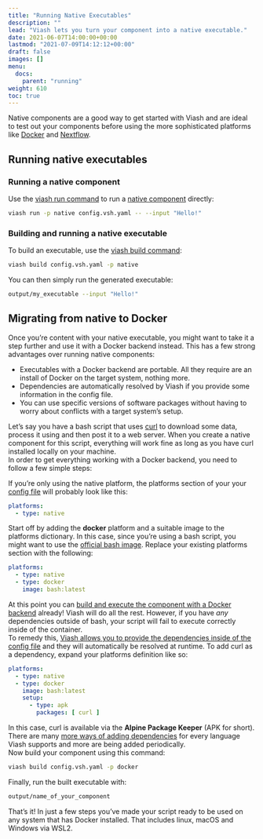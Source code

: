 ```yaml
---
title: "Running Native Executables"
description: ""
lead: "Viash lets you turn your component into a native executable."
date: 2021-06-07T14:00:00+00:00
lastmod: "2021-07-09T14:12:12+00:00"
draft: false
images: []
menu:
  docs:
    parent: "running"
weight: 610
toc: true
---
```




Native components are a good way to get started with Viash and are ideal
to test out your components before using the more sophisticated
platforms like [Docker](/docs/reference_config/platform-docker/) and
[Nextflow](/docs/reference_config/platform-nextflow/).

## Running native executables

### Running a native component

Use the [viash run command](/docs/reference_commands/run/) to run a
[native component](/docs/reference_config/platform-native) directly:

``` bash
viash run -p native config.vsh.yaml -- --input "Hello!"
```

### Building and running a native executable

To build an executable, use the [viash build
command](/docs/reference_commands/build/):

``` bash
viash build config.vsh.yaml -p native
```

You can then simply run the generated executable:

``` bash
output/my_executable --input "Hello!"
```

## Migrating from native to Docker

Once you’re content with your native executable, you might want to take
it a step further and use it with a Docker backend instead. This has a
few strong advantages over running native components:

-   Executables with a Docker backend are portable. All they require are
    an install of Docker on the target system, nothing more.
-   Dependencies are automatically resolved by Viash if you provide some
    information in the config file.
-   You can use specific versions of software packages without having to
    worry about conflicts with a target system’s setup.

Let’s say you have a bash script that uses [curl](https://curl.se/) to
download some data, process it using and then post it to a web server.
When you create a native component for this script, everything will work
fine as long as you have curl installed locally on your machine.  
In order to get everything working with a Docker backend, you need to
follow a few simple steps:

If you’re only using the native platform, the platforms section of your
your [config file](/docs/reference_config/config/) will probably look
like this:

``` yaml
platforms:
  - type: native
```

Start off by adding the **docker** platform and a suitable image to the
platforms dictionary. In this case, since you’re using a bash script,
you might want to use the [official bash
image](https://hub.docker.com/_/bash). Replace your existing platforms
section with the following:

``` yaml
platforms:
  - type: native
  - type: docker
    image: bash:latest
```

At this point you can [build and execute the component with a Docker
backend](/docs/running/executables-docker/) already! Viash will do all
the rest. However, if you have *any* dependencies outside of bash, your
script will fail to execute correctly inside of the container.  
To remedy this, [Viash allows you to provide the dependencies inside of
the config file](/docs/reference_config/platform-docker/#setup-list) and
they will automatically be resolved at runtime. To add curl as a
dependency, expand your platforms definition like so:

``` yaml
platforms:
  - type: native
  - type: docker
    image: bash:latest
    setup:
      - type: apk
        packages: [ curl ]
```

In this case, curl is available via the **Alpine Package Keeper** (APK
for short). There are many [more ways of adding
dependencies](/docs/reference_config/platform-docker/#setup-list) for
every language Viash supports and more are being added periodically.  
Now build your component using this command:

``` bash
viash build config.vsh.yaml -p docker
```

Finally, run the built executable with:

``` bash
output/name_of_your_component
```

That’s it! In just a few steps you’ve made your script ready to be used
on any system that has Docker installed. That includes linux, macOS and
Windows via WSL2.
